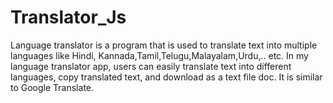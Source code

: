 # Translator_Js

Language translator is a program that is used to translate text into multiple languages like Hindi, Kannada,Tamil,Telugu,Malayalam,Urdu,.. etc. 
In my language translator app, users can easily translate text into different languages, copy translated text, and download as a text file doc. 
It is similar to Google Translate.
